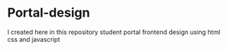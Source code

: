 # Portal-design
I created here in this repository  student portal frontend design using html css and javascript

